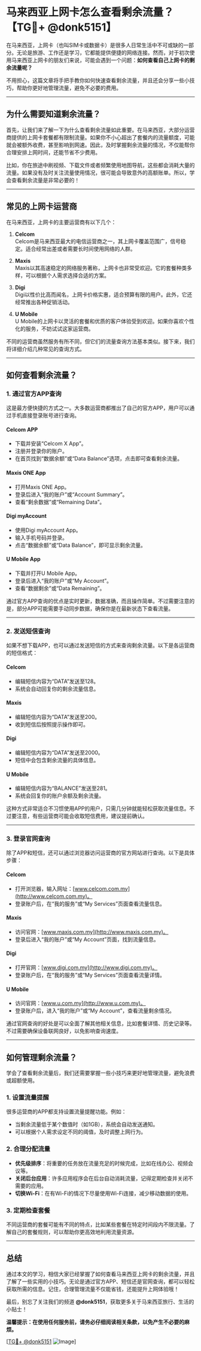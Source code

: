 # 马来西亚上网卡怎么查看剩余流量？【TG💪+ @donk5151】

在马来西亚，上网卡（也叫SIM卡或数据卡）是很多人日常生活中不可或缺的一部分。无论是旅游、工作还是学习，它都能提供便捷的网络连接。然而，对于初次使用马来西亚上网卡的朋友们来说，可能会遇到一个问题：**如何查看自己上网卡的剩余流量呢？**  

不用担心，这篇文章将手把手教你如何快速查看剩余流量，并且还会分享一些小技巧，帮助你更好地管理流量，避免不必要的费用。

---

## **为什么需要知道剩余流量？**

首先，让我们来了解一下为什么查看剩余流量如此重要。在马来西亚，大部分运营商提供的上网卡套餐都有限制流量。如果你不小心超出了套餐内的流量额度，可能就会被额外收费，甚至影响到网速。因此，及时掌握剩余流量的情况，不仅能帮你合理安排上网时间，还能节省不少费用。

比如，你在旅途中刷视频、下载文件或者频繁使用地图导航，这些都会消耗大量的流量。如果没有及时关注流量使用情况，很可能会导致意外的高额账单。所以，学会查看剩余流量是非常必要的！

---

## **常见的上网卡运营商**

在马来西亚，上网卡的主要运营商有以下几个：

1. **Celcom**  
   Celcom是马来西亚最大的电信运营商之一，其上网卡覆盖范围广，信号稳定。适合经常出差或者需要长时间使用网络的人群。

2. **Maxis**  
   Maxis以其高速稳定的网络服务著称，上网卡也非常受欢迎。它的套餐种类多样，可以根据个人需求选择合适的方案。

3. **Digi**  
   Digi以性价比高而闻名，上网卡价格实惠，适合预算有限的用户。此外，它还经常推出各种促销活动。

4. **U Mobile**  
   U Mobile的上网卡以灵活的套餐和优质的客户体验受到欢迎。如果你喜欢个性化的服务，不妨试试这家运营商。

不同的运营商虽然服务有所不同，但它们的流量查询方法基本类似。接下来，我们将详细介绍几种常见的查询方式。

---

## **如何查看剩余流量？**

### **1. 通过官方APP查询**
这是最方便快捷的方式之一。大多数运营商都推出了自己的官方APP，用户可以通过手机直接登录账号进行查询。

#### **Celcom APP**
- 下载并安装“Celcom X App”。
- 注册并登录你的账户。
- 在首页找到“数据余额”或“Data Balance”选项，点击即可查看剩余流量。

#### **Maxis ONE App**
- 打开Maxis ONE App。
- 登录后进入“我的账户”或“Account Summary”。
- 查看“剩余数据”或“Remaining Data”。

#### **Digi myAccount**
- 使用Digi myAccount App。
- 输入手机号码并登录。
- 点击“数据余额”或“Data Balance”，即可显示剩余流量。

#### **U Mobile App**
- 下载并打开U Mobile App。
- 登录后进入“我的账户”或“My Account”。
- 查看“数据剩余”或“Data Remaining”。

通过官方APP查询的优点是实时更新，数据准确，而且操作简单。不过需要注意的是，部分APP可能需要手动同步数据，确保你是在最新状态下查看流量。

---

### **2. 发送短信查询**
如果不想下载APP，也可以通过发送短信的方式来查询剩余流量。以下是各运营商的短信格式：

#### **Celcom**
- 编辑短信内容为“DATA”发送至128。
- 系统会自动回复你的剩余流量信息。

#### **Maxis**
- 编辑短信内容为“DATA”发送至200。
- 收到短信后按照提示操作即可。

#### **Digi**
- 编辑短信内容为“DATA”发送至2000。
- 短信中会包含剩余流量的具体信息。

#### **U Mobile**
- 编辑短信内容为“BALANCE”发送至281。
- 系统会回复你的账户余额及剩余流量。

这种方式非常适合不习惯使用APP的用户，只需几分钟就能轻松获取流量信息。不过要注意，有些运营商可能会收取短信费用，建议提前确认。

---

### **3. 登录官网查询**
除了APP和短信，还可以通过浏览器访问运营商的官方网站进行查询。以下是具体步骤：

#### **Celcom**
- 打开浏览器，输入网址：[www.celcom.com.my](http://www.celcom.com.my)。
- 登录账户后，在“我的服务”或“My Services”页面查看流量信息。

#### **Maxis**
- 访问官网：[www.maxis.com.my](http://www.maxis.com.my)。
- 登录后进入“我的账户”或“My Account”页面，找到流量信息。

#### **Digi**
- 打开官网：[www.digi.com.my](http://www.digi.com.my)。
- 登录账户后，在“我的服务”或“My Services”页面查看流量详情。

#### **U Mobile**
- 访问官网：[www.u.com.my](http://www.u.com.my)。
- 登录账户后，进入“我的账户”或“My Account”，查看流量剩余情况。

通过官网查询的好处是可以全面了解其他相关信息，比如套餐详情、历史记录等。不过需要确保设备联网良好，以免影响查询速度。

---

## **如何管理剩余流量？**

学会了查看剩余流量后，我们还需要掌握一些小技巧来更好地管理流量，避免浪费或超额使用。

### **1. 设置流量提醒**
很多运营商的APP都支持设置流量提醒功能。例如：
- 当剩余流量低于某个数值时（如1GB），系统会自动发送通知。
- 可以根据个人需求设定不同的阈值，及时调整上网行为。

### **2. 合理分配流量**
- **优先级排序**：将重要的任务放在流量充足的时候完成，比如在线办公、视频会议等。
- **关闭后台应用**：许多应用程序会在后台自动消耗流量，记得定期检查并关闭不需要的应用。
- **切换Wi-Fi**：在有Wi-Fi的情况下尽量使用Wi-Fi连接，减少移动数据的使用。

### **3. 定期检查套餐**
不同运营商的套餐可能有不同的特点，比如某些套餐在特定时间段内不限流量。了解自己的套餐规则，可以帮助你更高效地利用流量资源。

---

## **总结**
通过本文的学习，相信大家已经掌握了如何查看马来西亚上网卡的剩余流量，并且了解了一些实用的小技巧。无论是通过官方APP、短信还是官网查询，都可以轻松获取所需的信息。记住，合理管理流量不仅能省钱，还能提升上网体验哦！

最后，别忘了关注我们的频道 **@donk5151**，获取更多关于马来西亚旅行、生活的小贴士！  

**温馨提示：在使用任何服务前，请务必仔细阅读相关条款，以免产生不必要的麻烦。**

[[TG💪+ @donk5151](https://t.me/s/donk5151) ![Image](https://i.postimg.cc/rwNCRYN7/Snipaste-2025-04-30-17-27-05.png)]